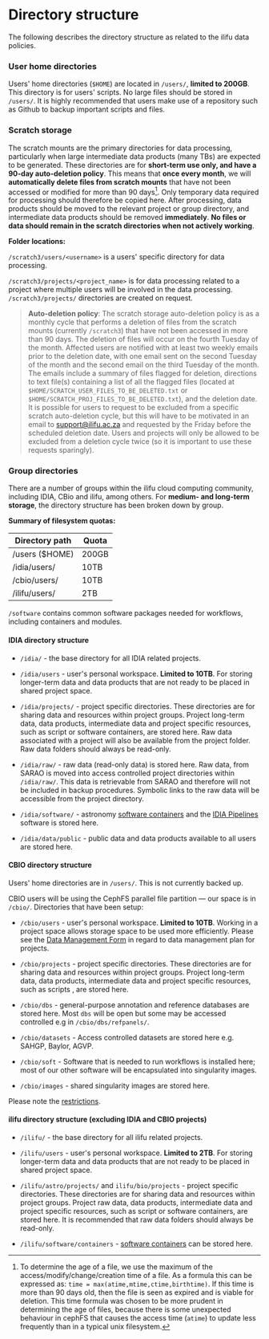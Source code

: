 # Directory structure

The following describes the directory structure as related to the ilifu data policies.

### User home directories

Users' home directories (`$HOME`) are located in `/users/`, **limited to 200GB**. This directory is for users' scripts. No large files should be stored in `/users/`. It is highly recommended that users make use of a repository such as Github to backup important scripts and files.

### Scratch storage

The scratch mounts are the primary directories for data processing, particularly when large intermediate data products (many TBs) are expected to be generated.
These directories are for **short-term use only, and have a 90-day auto-deletion policy**. This means that **once every month**, we will **automatically delete files from scratch mounts** that have not been accessed or modified for more than 90 days[^1]. Only temporary data required for processing should therefore be copied here. After processing, data products should be moved to the relevant project or group directory, and intermediate data products should be removed **immediately**. **No files or data should remain in the scratch directories when not actively working**.

[^1]: To determine the age of a file, we use the maximum of the access/modify/change/creation time of a file. As a formula this can be expressed as: `time = max(atime,mtime,ctime,birthtime)`. If this time is more than 90 days old, then the file is seen as expired and is viable for deletion. This time formula was chosen to be more prudent in determining the age of files, because there is some unexpected behaviour in cephFS that causes the access time (`atime`) to update less frequently than in a typical unix filesystem.

**Folder locations:**  

`/scratch3/users/<username>` is a users' specific directory for data processing.

`/scratch3/projects/<project_name>` is for data processing related to a project where multiple users will be involved in the data processing. `/scratch3/projects/` directories are created on request.

>**Auto-deletion policy**: The scratch storage auto-deletion policy is as a monthly cycle that performs a deletion of files from the scratch mounts (currently `/scratch3`) that have not been accessed in more than 90 days. The deletion of files will occur on the fourth Tuesday of the month. Affected users are notified with at least two weekly emails prior to the deletion date, with one email sent on the second Tuesday of the month and the second email on the third Tuesday of the month. The emails include a summary of files flagged for deletion, directions to text file(s) containing a list of all the flagged files (located at `$HOME/SCRATCH_USER_FILES_TO_BE_DELETED.txt` or `$HOME/SCRATCH_PROJ_FILES_TO_BE_DELETED.txt`), and the deletion date. It is possible for users to request to be excluded from a specific scratch auto-deletion cycle, but this will have to be motivated in an email to support@ilifu.ac.za and requested by the Friday before the scheduled deletion date. Users and projects will only be allowed to be excluded from a deletion cycle twice (so it is important to use these requests sparingly).

### Group directories

There are a number of groups within the ilifu cloud computing community, including IDIA, CBio and ilifu, among others. For **medium- and long-term storage**, the directory structure has been broken down by group.

**Summary of filesystem quotas:**

| Directory path      | Quota          |
|---------------------|----------------|
| /users ($HOME)      | 200GB          |
| /idia/users/        | 10TB           |
| /cbio/users/        | 10TB           |
| /ilifu/users/       | 2TB            |

`/software` contains common software packages needed for workflows, including containers and modules.


#### IDIA directory structure

* `/idia/` - the base directory for all IDIA related projects.

* `/idia/users` - user's personal workspace. **Limited to 10TB**. For storing longer-term data and data products that are not ready to be placed in shared project space.

* `/idia/projects/` - project specific directories. These directories are for sharing data and resources within project groups. Project long-term data, data products, intermediate data and project specific resources, such as script or software containers, are stored here. Raw data associated with a project will also be available from the project folder. Raw data folders should always be read-only.

* `/idia/raw/` - raw data (read-only data) is stored here. Raw data, from SARAO is moved into access controlled project directories within `/idia/raw/`. This data is retrievable from SARAO and therefore will not be included in backup procedures. Symbolic links to the raw data will be accessible from the project directory.

* `/idia/software/` - astronomy [software containers](tech_docs/software_environments?id=singularity-containers) and the [IDIA Pipelines](https://idia-pipelines.github.io/) software is stored here.

* `/idia/data/public` - public data and data products available to all users are stored here.

#### CBIO directory structure

Users' home directories are in `/users/`. This is not currently backed up.

CBIO users will be using the CephFS parallel file partition — our space is in `/cbio/`. Directories that have been setup:
* `/cbio/users` - user's personal workspace. **Limited to 10TB**. Working in a project space allows storage space to be used more efficiently. Please see the [Data Management Form](/bioinformatics/cbio#data-management-plan-for-projects) in regard to data management plan for projects.

* `/cbio/projects` - project specific directories. These directories are for sharing data and resources within project groups. Project long-term data, data products, intermediate data and project specific resources, such as scripts , are stored here.

* `/cbio/dbs` - general-purpose annotation and reference databases are stored here. Most `dbs` will be open but some may be accessed controlled e.g in `/cbio/dbs/refpanels/`.

* `/cbio/datasets` - Access controlled datasets are stored here e.g. SAHGP, Baylor, AGVP.

* `/cbio/soft` - Software that is needed to run workflows is installed here; most of our other software will be encapsulated into singularity images.

* `/cbio/images` - shared singularity images are stored here.

Please note the [restrictions](/bioinformatics/cbio#restrictions).

#### ilifu directory structure (excluding IDIA and CBIO projects)

* `/ilifu/` - the base directory for all ilifu related projects.

* `/ilifu/users` - user's personal workspace. **Limited to 2TB**. For storing longer-term data and data products that are not ready to be placed in shared project space.

* `/ilifu/astro/projects/` and `ilifu/bio/projects` - project specific directories. These directories are for sharing data and resources within project groups. Project raw data, data products, intermediate data and project specific resources, such as script or software containers, are stored here. It is recommended that raw data folders should always be read-only.

* `/ilifu/software/containers` - [software containers](tech_docs/software_environments?id=singularity-containers) can be stored here.

